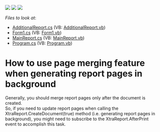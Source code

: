 <!-- default badges list -->
![](https://img.shields.io/endpoint?url=https://codecentral.devexpress.com/api/v1/VersionRange/128603978/10.2.3%2B)
[![](https://img.shields.io/badge/Open_in_DevExpress_Support_Center-FF7200?style=flat-square&logo=DevExpress&logoColor=white)](https://supportcenter.devexpress.com/ticket/details/E1036)
[![](https://img.shields.io/badge/📖_How_to_use_DevExpress_Examples-e9f6fc?style=flat-square)](https://docs.devexpress.com/GeneralInformation/403183)
<!-- default badges end -->
<!-- default file list -->
*Files to look at*:

* [AdditionalReport.cs](./CS/PageMerging/AdditionalReport.cs) (VB: [AdditionalReport.vb](./VB/PageMerging/AdditionalReport.vb))
* [Form1.cs](./CS/PageMerging/Form1.cs) (VB: [Form1.vb](./VB/PageMerging/Form1.vb))
* [MainReport.cs](./CS/PageMerging/MainReport.cs) (VB: [MainReport.vb](./VB/PageMerging/MainReport.vb))
* [Program.cs](./CS/PageMerging/Program.cs) (VB: [Program.vb](./VB/PageMerging/Program.vb))
<!-- default file list end -->
# How to use page merging feature when generating report pages in background


<p>Generally, you should merge report pages only after the document is created.<br />
So, if you need to update report pages when calling the XtraReport.CreateDocument(true) method (i.e. generating report pages in background), you might need to subscribe to the XtraReport.AfterPrint event to accomplish this task.</p>

<br/>


